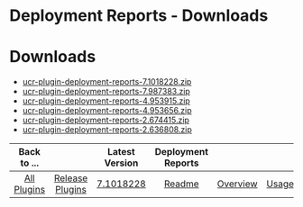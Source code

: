 
Deployment Reports - Downloads
==============================

# Downloads

- [ucr-plugin-deployment-reports-7.1018228.zip](https://raw.githubusercontent.com/UrbanCode/IBM-UCR-PLUGINS/main/files/DeployReport/ucr-plugin-deployment-reports-7.1018228.zip)
- [ucr-plugin-deployment-reports-7.987383.zip](https://raw.githubusercontent.com/UrbanCode/IBM-UCR-PLUGINS/main/files/DeployReport/ucr-plugin-deployment-reports-7.987383.zip)
- [ucr-plugin-deployment-reports-4.953915.zip](https://raw.githubusercontent.com/UrbanCode/IBM-UCR-PLUGINS/main/files/DeployReport/ucr-plugin-deployment-reports-4.953915.zip)
- [ucr-plugin-deployment-reports-4.953656.zip](https://raw.githubusercontent.com/UrbanCode/IBM-UCR-PLUGINS/main/files/DeployReport/ucr-plugin-deployment-reports-4.953656.zip)
- [ucr-plugin-deployment-reports-2.674415.zip](https://raw.githubusercontent.com/UrbanCode/IBM-UCR-PLUGINS/main/files/DeployReport/ucr-plugin-deployment-reports-2.674415.zip)
- [ucr-plugin-deployment-reports-2.636808.zip](https://raw.githubusercontent.com/UrbanCode/IBM-UCR-PLUGINS/main/files/DeployReport/ucr-plugin-deployment-reports-2.636808.zip)

|Back to ...||Latest Version|Deployment Reports ||||
| :---: | :---: | :---: | :---: | :---: | :---: | :---: |
|[All Plugins](../../index.md)|[Release Plugins](../README.md)|[7.1018228](https://raw.githubusercontent.com/UrbanCode/IBM-UCR-PLUGINS/main/files/DeployReport/ucr-plugin-deployment-reports-7.1018228.zip)|[Readme](README.md)|[Overview](overview.md)|[Usage](usage.md)|[Settings](settings.md)|
